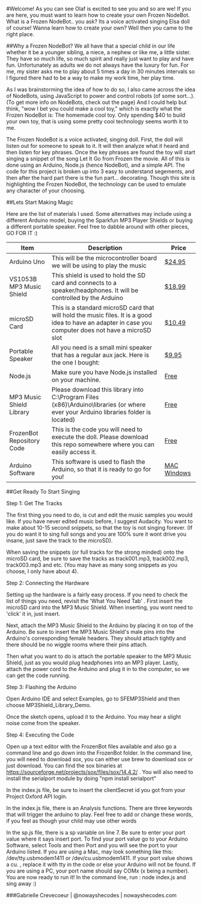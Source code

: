 #Welcome!
As you can see Olaf is excited to see you and so are we! If you are here, you must want to learn how to create your own Frozen NodeBot. What is a Frozen NodeBot.. you ask? Its a voice activated singing Elsa doll of course! Wanna learn how to create your own? Well then you came to the right place.

##Why a Frozen NodeBot?
We all have that a special child in our life whether it be a younger sibling, a niece, a nephew or like me, a little sister. They have so much life, so much spirit and really just want to play and have fun. Unfortunately as adults we do not always have the luxury for fun. For me, my sister asks me to play about 5 times a day in 30 minutes intervals so I figured there had to be a way to make my work time, her play time.

As I was brainstorming the idea of how to do so, I also came across the idea of NodeBots, using JavaScript to power and control robots (of some sort...). (To get more info on NodeBots, check out the page) And I could help but think, "wow I bet you could make a cool toy," which is exactly what the Frozen NodeBot is: The homemade cool toy. Only spending $40 to build your own toy, that is using some pretty cool technology seems worth it to me.

The Frozen NodeBot is a voice activated, singing doll. First, the doll will listen out for someone to speak to it. It will then analyze what it heard and then listen for key phrases. Once the key phrases are found the toy will start singing a snippet of the song Let It Go from Frozen the movie. All of this is done using an Arduino, Node.js (hence NodeBot), and a simple API. The code for this project is broken up into 3 easy to understand segements, and then after the hard part there is the fun part... decorating.
Though this site is highlighting the Frozen NodeBot, the technology can be used to emulate any character of your choosing.

##Lets Start Making Magic

Here are the list of materials I used. Some alternatives may include using a different Arduino model, buying the Sparkfun MP3 Player Shields or buying a different portable speaker. Feel free to dabble around with other pieces, GO FOR IT :)

| Item                      | Description                                                                                                                                            | Price                                                                                                                                                                     |
|---------------------------|--------------------------------------------------------------------------------------------------------------------------------------------------------|---------------------------------------------------------------------------------------------------------------------------------------------------------------------------|
| Arduino Uno               | This will be the microcontroller board we will be using to play the music                                                                              | [$24.95](https://www.sparkfun.com/products/11021)                                                                                                                         |
| VS1053B MP3 Music Shield  | This shield is used to hold the SD card and connects to a speaker/headphones. It will be controlled by the Arduino                                     | [$18.99](http://www.ebay.com/itm/like/271507195831?lpid=82&chn=ps&ul_noapp=true)                                                                                          |
| microSD Card              | This is a standard microSD card that will hold the music files. It is a good idea to have an adapter in case you computer does not have a microSD slot | [$10.49](https://www.amazon.com/Kingston-Digital-microSDHC-SDC4-32GBET/dp/B00DYQYLP2/ref=sr_1_16?s=pc&rps=1&ie=UTF8&qid=1460096763&sr=1-16&refinements=p_85%3A2470955011) |
| Portable Speaker          | All you need is a small mini speaker that has a regular aux jack. Here is the one I bought:                                                            | [$9.95](https://www.amazon.com/Quikcell-Portable-Flexible-Rechargeable-Battery-Pink/dp/B00XZA8K36?ie=UTF8&psc=1&redirect=true&ref_=oh_aui_detailpage_o03_s00)             |
| Node.js                   | Make sure you have Node.js installed on your machine.                                                                                                  | [Free](https://nodejs.org/en/download/)                                                                                                                                   |
| MP3 Music Shield Library  | Please download this library into C:\Program Files (x86)\Arduino\libraries (or where ever your Arduino libraries folder is located)                    | [Free](http://www.geeetech.com/wiki/index.php/File:MP3-TF.zip)                                                                                                            |
| FrozenBot Repository Code | This is the code you will need to execute the doll. Please download this repo somewhere where you can easily access it.                                | [Free](https://github.com/gcrev93/FrozenBot)                                                                                                                              |
| Arduino Software          | This software is used to flash the Arduino, so that it is ready to go for you!                                                                         | [MAC](https://www.arduino.cc/en/Guide/MacOSX) [Windows](https://www.arduino.cc/en/Guide/Windows)                                                                           |

##Get Ready To Start Singing

Step 1: Get The Tracks

The first thing you need to do, is cut and edit the music samples you would like. If you have never edited music before, I suggest Audacity. You want to make about 10-15 second snippets, so that the toy is not singing forever. (If you do want it to sing full songs and you are 100% sure it wont drive you insane, just save the track to the microSD).

When saving the snippets (or full tracks for the strong minded) onto the microSD card, be sure to save the tracks as track001.mp3, track002.mp3, track003.mp3 and etc. (You may have as many song snippets as you choose, I only have about 4).

Step 2: Connecting the Hardware

Setting up the hardware is a fairly easy process. If you need to check the list of things you need, revisit the 'What You Need Tab' . First insert the microSD card into the MP3 Music Shield. When inserting, you wont need to 'click' it in, just insert.

Next, attach the MP3 Music Shield to the Arduino by placing it on top of the Arduino. Be sure to insert the MP3 Music Shield's male pins into the Arduino's corresponding female headers. They should attach tightly and there should be no wiggle rooms where their pins attach.

Then what you want to do is attach the portable speaker to the MP3 Music Shield, just as you would plug headphones into an MP3 player. Lastly, attach the power cord to the Arduino and plug it in to the computer, so we can get the code running.

Step 3: Flashing the Arduino

Open Arduino IDE and select Examples, go to SFEMP3Shield and then choose MP3Shield_Library_Demo.

Once the sketch opens, upload it to the Arduino. You may hear a slight noise come from the speaker.

Step 4: Executing the Code

Open up a text editor with the FrozenBot files available and also go a command line and go down into the FrozenBot folder. In the command line, you will need to download sox, you can either use brew to download sox or just download. You can find the sox binaries at https://sourceforge.net/projects/sox/files/sox/14.4.2/ . You will also need to install the serialport module by doing "npm install serialport"

In the index.js file, be sure to insert the clientSecret id you got from your Project Oxford API login.

In the index.js file, there is an Analysis functions. There are three keywords that will trigger the arduino to play. Feel free to add or change these words, if you feel as though your child may use other words

In the sp.js file, there is a sp variable on line 7. Be sure to enter your port value where it says insert port. To find your port value go to your Arduino Software, select Tools and then Port and you will see the port to your Arduino listed. If you are using a Mac, may look something like this: /dev/tty.usbmodem1411 or /dev/cu.usbmodem1411. If your port value shows a cu. , replace it with tty in the code or else your Arduino will not be found. If you are using a PC, your port name should say COMx (x being a number).
You are now ready to run it! In the command line, run : node index.js and sing away :)


###Gabrielle Crevecoeur | @nowayshecodes | nowayshecodes.com
